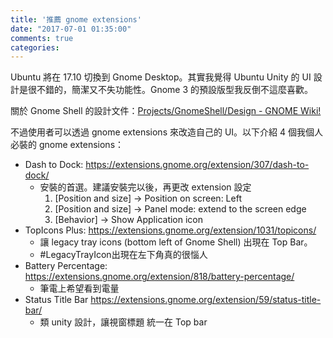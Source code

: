 ```yaml
---
title: '推薦 gnome extensions'
date: "2017-07-01 01:35:00"
comments: true
categories: 
---
```

Ubuntu 將在 17.10 切換到 Gnome Desktop。其實我覺得 Ubuntu Unity 的 UI 設計是很不錯的，簡潔又不失功能性。Gnome 3 的預設版型我反倒不這麼喜歡。

關於 Gnome Shell 的設計文件：[Projects/GnomeShell/Design - GNOME Wiki!](https://wiki.gnome.org/Projects/GnomeShell/Design/)

不過使用者可以透過 gnome extensions 來改造自己的 UI。以下介紹 4 個我個人必裝的 gnome extensions：

* Dash to Dock: https://extensions.gnome.org/extension/307/dash-to-dock/
  * 安裝的首選。建議安裝完以後，再更改 extension 設定
    1. [Position and size] -> Position on screen: Left
    2. [Position and size] -> Panel mode: extend to the screen edge
    3. [Behavior] -> Show Application icon
* TopIcons Plus: https://extensions.gnome.org/extension/1031/topicons/
  * 讓 legacy tray icons (bottom left of Gnome Shell) 出現在 Top Bar。
  * #LegacyTrayIcon出現在左下角真的很惱人
* Battery Percentage: https://extensions.gnome.org/extension/818/battery-percentage/
  * 筆電上希望看到電量
* Status Title Bar https://extensions.gnome.org/extension/59/status-title-bar/
  * 類 unity 設計，讓視窗標題 統一在 Top bar
